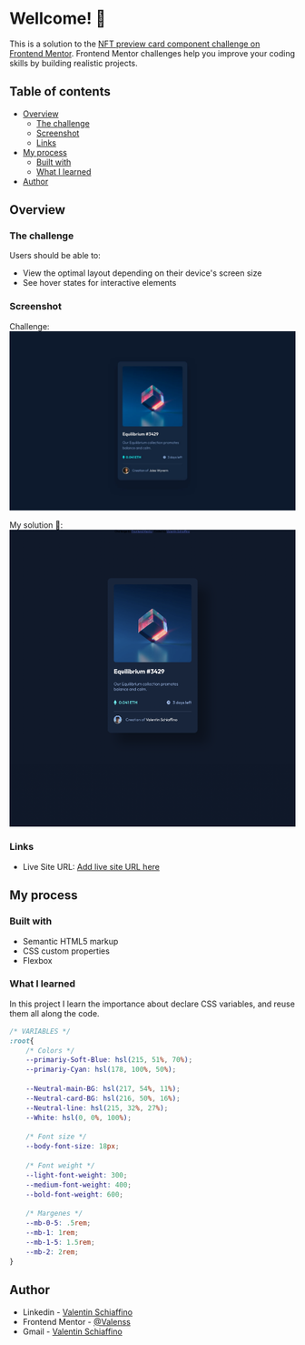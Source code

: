 # Wellcome! 👋

This is a solution to the [NFT preview card component challenge on Frontend Mentor](https://www.frontendmentor.io/challenges/nft-preview-card-component-SbdUL_w0U). Frontend Mentor challenges help you improve your coding skills by building realistic projects. 

## Table of contents

- [Overview](#overview)
  - [The challenge](#the-challenge)
  - [Screenshot](#screenshot)
  - [Links](#links)
- [My process](#my-process)
  - [Built with](#built-with)
  - [What I learned](#what-i-learned)
- [Author](#author)

## Overview

### The challenge

Users should be able to:

- View the optimal layout depending on their device's screen size
- See hover states for interactive elements

### Screenshot

Challenge:
![](./design/desktop-design.jpg)

My solution 🤠:
![](./design/mySolution.png)

### Links

- Live Site URL: [Add live site URL here](https://valenss.github.io/nft-preview-card-component-main/)

## My process

### Built with

- Semantic HTML5 markup
- CSS custom properties
- Flexbox

### What I learned

In this project I learn the importance about declare CSS variables, and reuse them all along the code.

```css
/* VARIABLES */
:root{
    /* Colors */
    --primariy-Soft-Blue: hsl(215, 51%, 70%);
    --primariy-Cyan: hsl(178, 100%, 50%);

    --Neutral-main-BG: hsl(217, 54%, 11%);
    --Neutral-card-BG: hsl(216, 50%, 16%);
    --Neutral-line: hsl(215, 32%, 27%);
    --White: hsl(0, 0%, 100%);

    /* Font size */
    --body-font-size: 18px;
    
    /* Font weight */
    --light-font-weight: 300;
    --medium-font-weight: 400;
    --bold-font-weight: 600;

    /* Margenes */
    --mb-0-5: .5rem;
    --mb-1: 1rem;
    --mb-1-5: 1.5rem;
    --mb-2: 2rem;
}
```

## Author

- Linkedin - [Valentin Schiaffino](https://www.linkedin.com/in/valentin-schiaffino/)
- Frontend Mentor - [@Valenss](https://www.frontendmentor.io/profile/Valenss)
- Gmail - [Valentin Schiaffino](mailto:valentinschiaffino2@gmail.com)
